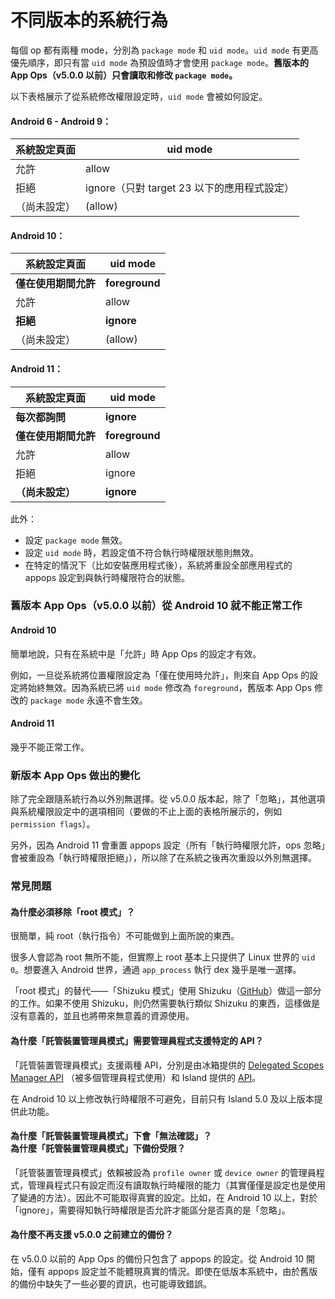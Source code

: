 # 不同版本的系統行為

每個 op 都有兩種 mode，分別為 `package mode` 和 `uid mode`。`uid mode` 有更高優先順序，即只有當 `uid mode` 為預設值時才會使用 `package mode`。**舊版本的 App Ops（v5.0.0 以前）只會讀取和修改 `package mode`。**

以下表格展示了從系統修改權限設定時，`uid mode` 會被如何設定。

#### Android 6 - Android 9：
| 系統設定頁面 | uid mode                                    |
|--------------|---------------------------------------------|
| 允許         | allow                                       |
| 拒絕         | ignore（只對 target 23 以下的應用程式設定） |
| （尚未設定） | (allow)                                     |

#### Android 10：

| 系統設定頁面         | uid mode       |
|----------------------|----------------|
| **僅在使用期間允許** | **foreground** |
| 允許                 | allow          |
| **拒絕**             | **ignore**     |
| （尚未設定）         | (allow)        |

#### Android 11：

| 系統設定頁面         | uid mode       |
|----------------------|----------------|
| **每次都詢問**       | **ignore**     |
| **僅在使用期間允許** | **foreground** |
| 允許                 | allow          |
| 拒絕                 | ignore         |
| **（尚未設定）**     | **ignore**     |

此外：

* 設定 `package mode` 無效。
* 設定 `uid mode` 時，若設定值不符合執行時權限狀態則無效。
* 在特定的情況下（比如安裝應用程式後），系統將重設全部應用程式的 appops 設定到與執行時權限符合的狀態。

### 舊版本 App Ops（v5.0.0 以前）從 Android 10 就不能正常工作

#### Android 10

簡單地說，只有在系統中是「允許」時 App Ops 的設定才有效。

例如，一旦從系統將位置權限設定為「僅在使用時允許」，則來自 App Ops 的設定將始終無效。因為系統已將 `uid mode` 修改為 `foreground`，舊版本 App Ops 修改的 `package mode` 永遠不會生效。

#### Android 11

幾乎不能正常工作。

### 新版本 App Ops 做出的變化

除了完全跟隨系統行為以外別無選擇。從 v5.0.0 版本起，除了「忽略」，其他選項與系統權限設定中的選項相同（要做的不止上面的表格所展示的，例如 `permission flags`）。

另外，因為 Android 11 會重置 appops 設定（所有「執行時權限允許，ops 忽略」會被重設為「執行時權限拒絕」），所以除了在系統之後再次重設以外別無選擇。

### 常見問題

#### 為什麼必須移除「root 模式」？

很簡單，純 root（執行指令）不可能做到上面所說的東西。

很多人會認為 root 無所不能，但實際上 root 基本上只提供了 Linux 世界的 `uid 0`。想要進入 Android 世界，通過 `app_process` 執行 dex 幾乎是唯一選擇。

「root 模式」的替代——「Shizuku 模式」使用 Shizuku（[GitHub](https://github.com/RikkaApps/Shizuku)）做這一部分的工作。如果不使用 Shizuku，則仍然需要執行類似 Shizuku 的東西，這樣做是沒有意義的，並且也將帶來無意義的資源使用。

#### 為什麼「託管裝置管理員模式」需要管理員程式支援特定的 API？

「託管裝置管理員模式」支援兩種 API，分別是由冰箱提供的 [Delegated Scopes Manager API](https://github.com/heruoxin/Delegated-Scopes-Manager) （被多個管理員程式使用）和 Island 提供的 [API](https://island.oasisfeng.com/api)。

在 Android 10 以上修改執行時權限不可避免，目前只有 Island 5.0 及以上版本提供此功能。

#### 為什麼「託管裝置管理員模式」下會「無法確認」？<br>為什麼「託管裝置管理員模式」下備份受限？

「託管裝置管理員模式」依賴被設為 `profile owner` 或 `device owner` 的管理員程式，管理員程式只有設定而沒有讀取執行時權限的能力（其實僅僅是設定也是使用了變通的方法）。因此不可能取得真實的設定。比如，在 Android 10 以上，對於「ignore」，需要得知執行時權限是否允許才能區分是否真的是「忽略」。

#### 為什麼不再支援 v5.0.0 之前建立的備份？

在 v5.0.0 以前的 App Ops 的備份只包含了 appops 的設定。從 Android 10 開始，僅有 appops 設定並不能體現真實的情況。即使在低版本系統中，由於舊版的備份中缺失了一些必要的資訊，也可能導致錯誤。
